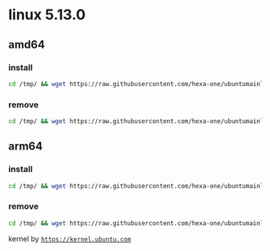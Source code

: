 # linux 5.13.0

## amd64

### install
```bash
cd /tmp/ && wget https://raw.githubusercontent.com/hexa-one/ubuntumainline/main/catalog/5.13.0/install.sh && chmod +x install.sh && sudo ./install.sh -amd
```
### remove
```bash
cd /tmp/ && wget https://raw.githubusercontent.com/hexa-one/ubuntumainline/main/catalog/5.13.0/install.sh && chmod +x install.sh && sudo ./install.sh -r
```
## arm64

### install
```bash
cd /tmp/ && wget https://raw.githubusercontent.com/hexa-one/ubuntumainline/main/catalog/5.13.0/install.sh && chmod +x install.sh && sudo ./install.sh -arm
```
### remove
```bash
cd /tmp/ && wget https://raw.githubusercontent.com/hexa-one/ubuntumainline/main/catalog/5.13.0/install.sh && chmod +x install.sh && sudo ./install.sh -r
```


kernel by [`https://kernel.ubuntu.com`](https://kernel.ubuntu.com/)
